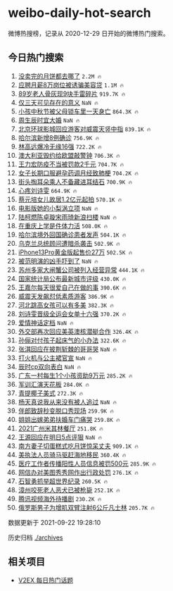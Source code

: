 # weibo-daily-hot-search

微博热搜榜，记录从 2020-12-29 日开始的微博热门搜索。

## 今日热门搜索

<!-- BEGIN -->

1. [没卖完的月饼都去哪了](https://s.weibo.com/weibo?q=%23%E6%B2%A1%E5%8D%96%E5%AE%8C%E7%9A%84%E6%9C%88%E9%A5%BC%E9%83%BD%E5%8E%BB%E5%93%AA%E4%BA%86%23&Refer=top) `2.2M 🔥`
1. [应聘月薪8万岗位被诱骗美容贷](https://s.weibo.com/weibo?q=%23%E5%BA%94%E8%81%98%E6%9C%88%E8%96%AA8%E4%B8%87%E5%B2%97%E4%BD%8D%E8%A2%AB%E8%AF%B1%E9%AA%97%E7%BE%8E%E5%AE%B9%E8%B4%B7%23&Refer=top) `1.1M 🔥`
1. [89岁老人骨灰现9块手雷碎片](https://s.weibo.com/weibo?q=%2389%E5%B2%81%E8%80%81%E4%BA%BA%E9%AA%A8%E7%81%B0%E7%8E%B09%E5%9D%97%E6%89%8B%E9%9B%B7%E7%A2%8E%E7%89%87%23&Refer=top) `919.7K 🔥`
1. [仅三天可见存在的意义](https://s.weibo.com/weibo?q=%23%E4%BB%85%E4%B8%89%E5%A4%A9%E5%8F%AF%E8%A7%81%E5%AD%98%E5%9C%A8%E7%9A%84%E6%84%8F%E4%B9%89%23&Refer=top) `NaN 🔥`
1. [小孩中秋节被父母锁车里一天身亡](https://s.weibo.com/weibo?q=%23%E5%B0%8F%E5%AD%A9%E4%B8%AD%E7%A7%8B%E8%8A%82%E8%A2%AB%E7%88%B6%E6%AF%8D%E9%94%81%E8%BD%A6%E9%87%8C%E4%B8%80%E5%A4%A9%E8%BA%AB%E4%BA%A1%23&Refer=top) `864.3K 🔥`
1. [周生辰时宜大婚](https://s.weibo.com/weibo?q=%23%E5%91%A8%E7%94%9F%E8%BE%B0%E6%97%B6%E5%AE%9C%E5%A4%A7%E5%A9%9A%23&Refer=top) `NaN 🔥`
1. [北京环球影城回应游客对威震天竖中指](https://s.weibo.com/weibo?q=%23%E5%8C%97%E4%BA%AC%E7%8E%AF%E7%90%83%E5%BD%B1%E5%9F%8E%E5%9B%9E%E5%BA%94%E6%B8%B8%E5%AE%A2%E5%AF%B9%E5%A8%81%E9%9C%87%E5%A4%A9%E7%AB%96%E4%B8%AD%E6%8C%87%23&Refer=top) `839.1K 🔥`
1. [哈尔滨新增8例确诊](https://s.weibo.com/weibo?q=%23%E5%93%88%E5%B0%94%E6%BB%A8%E6%96%B0%E5%A2%9E8%E4%BE%8B%E7%A1%AE%E8%AF%8A%23&Refer=top) `756.9K 🔥`
1. [林高远爆冷无缘16强](https://s.weibo.com/weibo?q=%23%E6%9E%97%E9%AB%98%E8%BF%9C%E7%88%86%E5%86%B7%E6%97%A0%E7%BC%9816%E5%BC%BA%23&Refer=top) `722.2K 🔥`
1. [澳大利亚毁约给欧盟敲警钟](https://s.weibo.com/weibo?q=%E6%BE%B3%E5%A4%A7%E5%88%A9%E4%BA%9A%E6%AF%81%E7%BA%A6%E7%BB%99%E6%AC%A7%E7%9B%9F%E6%95%B2%E8%AD%A6%E9%92%9F&Refer=top) `706.3K 🔥`
1. [王力宏防疫不当被罚款2千元](https://s.weibo.com/weibo?q=%E7%8E%8B%E5%8A%9B%E5%AE%8F%E9%98%B2%E7%96%AB%E4%B8%8D%E5%BD%93%E8%A2%AB%E7%BD%9A%E6%AC%BE2%E5%8D%83%E5%85%83&Refer=top) `704.7K 🔥`
1. [女子长期口服避孕药调月经致肺梗](https://s.weibo.com/weibo?q=%23%E5%A5%B3%E5%AD%90%E9%95%BF%E6%9C%9F%E5%8F%A3%E6%9C%8D%E9%81%BF%E5%AD%95%E8%8D%AF%E8%B0%83%E6%9C%88%E7%BB%8F%E8%87%B4%E8%82%BA%E6%A2%97%23&Refer=top) `704.2K 🔥`
1. [街头掏耳朵乘人不备藏进耳结石](https://s.weibo.com/weibo?q=%23%E8%A1%97%E5%A4%B4%E6%8E%8F%E8%80%B3%E6%9C%B5%E4%B9%98%E4%BA%BA%E4%B8%8D%E5%A4%87%E8%97%8F%E8%BF%9B%E8%80%B3%E7%BB%93%E7%9F%B3%23&Refer=top) `700.9K 🔥`
1. [心疼刘诗雯](https://s.weibo.com/weibo?q=%23%E5%BF%83%E7%96%BC%E5%88%98%E8%AF%97%E9%9B%AF%23&Refer=top) `664.9K 🔥`
1. [蔡元培女儿故居1.2亿元起拍](https://s.weibo.com/weibo?q=%23%E8%94%A1%E5%85%83%E5%9F%B9%E5%A5%B3%E5%84%BF%E6%95%85%E5%B1%851.2%E4%BA%BF%E5%85%83%E8%B5%B7%E6%8B%8D%23&Refer=top) `570.1K 🔥`
1. [电影版她的小梨涡立项](https://s.weibo.com/weibo?q=%23%E7%94%B5%E5%BD%B1%E7%89%88%E5%A5%B9%E7%9A%84%E5%B0%8F%E6%A2%A8%E6%B6%A1%E7%AB%8B%E9%A1%B9%23&Refer=top) `NaN 🔥`
1. [陆柯燃陈卓璇宋雨琦新浪扫楼](https://s.weibo.com/weibo?q=%23%E9%99%86%E6%9F%AF%E7%87%83%E9%99%88%E5%8D%93%E7%92%87%E5%AE%8B%E9%9B%A8%E7%90%A6%E6%96%B0%E6%B5%AA%E6%89%AB%E6%A5%BC%23&Refer=top) `NaN 🔥`
1. [在重庆上学是件体力活](https://s.weibo.com/weibo?q=%23%E5%9C%A8%E9%87%8D%E5%BA%86%E4%B8%8A%E5%AD%A6%E6%98%AF%E4%BB%B6%E4%BD%93%E5%8A%9B%E6%B4%BB%23&Refer=top) `508.0K 🔥`
1. [哈尔滨境外回国确诊患者发声](https://s.weibo.com/weibo?q=%23%E5%93%88%E5%B0%94%E6%BB%A8%E5%A2%83%E5%A4%96%E5%9B%9E%E5%9B%BD%E7%A1%AE%E8%AF%8A%E6%82%A3%E8%80%85%E5%8F%91%E5%A3%B0%23&Refer=top) `504.1K 🔥`
1. [乌克兰总统顾问遭暗杀袭击](https://s.weibo.com/weibo?q=%23%E4%B9%8C%E5%85%8B%E5%85%B0%E6%80%BB%E7%BB%9F%E9%A1%BE%E9%97%AE%E9%81%AD%E6%9A%97%E6%9D%80%E8%A2%AD%E5%87%BB%23&Refer=top) `502.9K 🔥`
1. [iPhone13Pro黄金版起售价27万](https://s.weibo.com/weibo?q=%23iPhone13Pro%E9%BB%84%E9%87%91%E7%89%88%E8%B5%B7%E5%94%AE%E4%BB%B727%E4%B8%87%23&Refer=top) `502.5K 🔥`
1. [被范明演的凶手吓到了](https://s.weibo.com/weibo?q=%23%E8%A2%AB%E8%8C%83%E6%98%8E%E6%BC%94%E7%9A%84%E5%87%B6%E6%89%8B%E5%90%93%E5%88%B0%E4%BA%86%23&Refer=top) `NaN 🔥`
1. [苏州多家大闸蟹公司被列入经营异常](https://s.weibo.com/weibo?q=%23%E8%8B%8F%E5%B7%9E%E5%A4%9A%E5%AE%B6%E5%A4%A7%E9%97%B8%E8%9F%B9%E5%85%AC%E5%8F%B8%E8%A2%AB%E5%88%97%E5%85%A5%E7%BB%8F%E8%90%A5%E5%BC%82%E5%B8%B8%23&Refer=top) `444.1K 🔥`
1. [国家统计局公布最新城市评级](https://s.weibo.com/weibo?q=%23%E5%9B%BD%E5%AE%B6%E7%BB%9F%E8%AE%A1%E5%B1%80%E5%85%AC%E5%B8%83%E6%9C%80%E6%96%B0%E5%9F%8E%E5%B8%82%E8%AF%84%E7%BA%A7%23&Refer=top) `430.0K 🔥`
1. [王嘉尔每天很爱自己在做的事](https://s.weibo.com/weibo?q=%23%E7%8E%8B%E5%98%89%E5%B0%94%E6%AF%8F%E5%A4%A9%E5%BE%88%E7%88%B1%E8%87%AA%E5%B7%B1%E5%9C%A8%E5%81%9A%E7%9A%84%E4%BA%8B%23&Refer=top) `390.6K 🔥`
1. [威震天发飙怼低素质游客](https://s.weibo.com/weibo?q=%23%E5%A8%81%E9%9C%87%E5%A4%A9%E5%8F%91%E9%A3%99%E6%80%BC%E4%BD%8E%E7%B4%A0%E8%B4%A8%E6%B8%B8%E5%AE%A2%23&Refer=top) `386.9K 🔥`
1. [河北跳高女孩可以有多美](https://s.weibo.com/weibo?q=%23%E6%B2%B3%E5%8C%97%E8%B7%B3%E9%AB%98%E5%A5%B3%E5%AD%A9%E5%8F%AF%E4%BB%A5%E6%9C%89%E5%A4%9A%E7%BE%8E%23&Refer=top) `382.3K 🔥`
1. [刘诗雯晋级全运会女单十六强](https://s.weibo.com/weibo?q=%23%E5%88%98%E8%AF%97%E9%9B%AF%E6%99%8B%E7%BA%A7%E5%85%A8%E8%BF%90%E4%BC%9A%E5%A5%B3%E5%8D%95%E5%8D%81%E5%85%AD%E5%BC%BA%23&Refer=top) `370.2K 🔥`
1. [爱情神话定档](https://s.weibo.com/weibo?q=%23%E7%88%B1%E6%83%85%E7%A5%9E%E8%AF%9D%E5%AE%9A%E6%A1%A3%23&Refer=top) `NaN 🔥`
1. [外交部再次回应美英澳核潜艇合作](https://s.weibo.com/weibo?q=%23%E5%A4%96%E4%BA%A4%E9%83%A8%E5%86%8D%E6%AC%A1%E5%9B%9E%E5%BA%94%E7%BE%8E%E8%8B%B1%E6%BE%B3%E6%A0%B8%E6%BD%9C%E8%89%87%E5%90%88%E4%BD%9C%23&Refer=top) `326.4K 🔥`
1. [孙俪对付孩子起床气的小办法](https://s.weibo.com/weibo?q=%23%E5%AD%99%E4%BF%AA%E5%AF%B9%E4%BB%98%E5%AD%A9%E5%AD%90%E8%B5%B7%E5%BA%8A%E6%B0%94%E7%9A%84%E5%B0%8F%E5%8A%9E%E6%B3%95%23&Refer=top) `322.6K 🔥`
1. [张淇回应在披荆斩棘的哥哥哭](https://s.weibo.com/weibo?q=%23%E5%BC%A0%E6%B7%87%E5%9B%9E%E5%BA%94%E5%9C%A8%E6%8A%AB%E8%8D%86%E6%96%A9%E6%A3%98%E7%9A%84%E5%93%A5%E5%93%A5%E5%93%AD%23&Refer=top) `NaN 🔥`
1. [打火机与公主裙官宣](https://s.weibo.com/weibo?q=%23%E6%89%93%E7%81%AB%E6%9C%BA%E4%B8%8E%E5%85%AC%E4%B8%BB%E8%A3%99%E5%AE%98%E5%AE%A3%23&Refer=top) `NaN 🔥`
1. [辰时cp双向表白](https://s.weibo.com/weibo?q=%23%E8%BE%B0%E6%97%B6cp%E5%8F%8C%E5%90%91%E8%A1%A8%E7%99%BD%23&Refer=top) `NaN 🔥`
1. [广东一村每生1个小孩资助9万元](https://s.weibo.com/weibo?q=%23%E5%B9%BF%E4%B8%9C%E4%B8%80%E6%9D%91%E6%AF%8F%E7%94%9F1%E4%B8%AA%E5%B0%8F%E5%AD%A9%E8%B5%84%E5%8A%A99%E4%B8%87%E5%85%83%23&Refer=top) `285.2K 🔥`
1. [军训汇演天花板](https://s.weibo.com/weibo?q=%23%E5%86%9B%E8%AE%AD%E6%B1%87%E6%BC%94%E5%A4%A9%E8%8A%B1%E6%9D%BF%23&Refer=top) `284.0K 🔥`
1. [青提椰子美式](https://s.weibo.com/weibo?q=%23%E9%9D%92%E6%8F%90%E6%A4%B0%E5%AD%90%E7%BE%8E%E5%BC%8F%23&Refer=top) `272.3K 🔥`
1. [杨天真说我从来没有被人追过](https://s.weibo.com/weibo?q=%23%E6%9D%A8%E5%A4%A9%E7%9C%9F%E8%AF%B4%E6%88%91%E4%BB%8E%E6%9D%A5%E6%B2%A1%E6%9C%89%E8%A2%AB%E4%BA%BA%E8%BF%BD%E8%BF%87%23&Refer=top) `NaN 🔥`
1. [伴郎致辞秒变脱口秀现场](https://s.weibo.com/weibo?q=%23%E4%BC%B4%E9%83%8E%E8%87%B4%E8%BE%9E%E7%A7%92%E5%8F%98%E8%84%B1%E5%8F%A3%E7%A7%80%E7%8E%B0%E5%9C%BA%23&Refer=top) `259.9K 🔥`
1. [姐姐出嫁弟弟扶婚车门痛哭](https://s.weibo.com/weibo?q=%23%E5%A7%90%E5%A7%90%E5%87%BA%E5%AB%81%E5%BC%9F%E5%BC%9F%E6%89%B6%E5%A9%9A%E8%BD%A6%E9%97%A8%E7%97%9B%E5%93%AD%23&Refer=top) `259.8K 🔥`
1. [2021广州米其林餐厅](https://s.weibo.com/weibo?q=%232021%E5%B9%BF%E5%B7%9E%E7%B1%B3%E5%85%B6%E6%9E%97%E9%A4%90%E5%8E%85%23&Refer=top) `251.8K 🔥`
1. [王源回应在明日5点评狠](https://s.weibo.com/weibo?q=%23%E7%8E%8B%E6%BA%90%E5%9B%9E%E5%BA%94%E5%9C%A8%E6%98%8E%E6%97%A55%E7%82%B9%E8%AF%84%E7%8B%A0%23&Refer=top) `NaN 🔥`
1. [南方妻子切蛋糕式吃月饼惊呆丈夫](https://s.weibo.com/weibo?q=%23%E5%8D%97%E6%96%B9%E5%A6%BB%E5%AD%90%E5%88%87%E8%9B%8B%E7%B3%95%E5%BC%8F%E5%90%83%E6%9C%88%E9%A5%BC%E6%83%8A%E5%91%86%E4%B8%88%E5%A4%AB%23&Refer=top) `909.1K 🔥`
1. [美执法人员骑马驱赶海地移民](https://s.weibo.com/weibo?q=%23%E7%BE%8E%E6%89%A7%E6%B3%95%E4%BA%BA%E5%91%98%E9%AA%91%E9%A9%AC%E9%A9%B1%E8%B5%B6%E6%B5%B7%E5%9C%B0%E7%A7%BB%E6%B0%91%23&Refer=top) `360.4K 🔥`
1. [医疗工作者传播阳性人员信息被罚500元](https://s.weibo.com/weibo?q=%23%E5%8C%BB%E7%96%97%E5%B7%A5%E4%BD%9C%E8%80%85%E4%BC%A0%E6%92%AD%E9%98%B3%E6%80%A7%E4%BA%BA%E5%91%98%E4%BF%A1%E6%81%AF%E8%A2%AB%E7%BD%9A500%E5%85%83%23&Refer=top) `285.9K 🔥`
1. [网信办对美图秀秀网作出行政处罚](https://s.weibo.com/weibo?q=%23%E7%BD%91%E4%BF%A1%E5%8A%9E%E5%AF%B9%E7%BE%8E%E5%9B%BE%E7%A7%80%E7%A7%80%E7%BD%91%E4%BD%9C%E5%87%BA%E8%A1%8C%E6%94%BF%E5%A4%84%E7%BD%9A%23&Refer=top) `276.1K 🔥`
1. [石智勇抓举超世界纪录](https://s.weibo.com/weibo?q=%23%E7%9F%B3%E6%99%BA%E5%8B%87%E6%8A%93%E4%B8%BE%E8%B6%85%E4%B8%96%E7%95%8C%E7%BA%AA%E5%BD%95%23&Refer=top) `260.5K 🔥`
1. [漳州咬死老人恶犬已被枪毙](https://s.weibo.com/weibo?q=%23%E6%BC%B3%E5%B7%9E%E5%92%AC%E6%AD%BB%E8%80%81%E4%BA%BA%E6%81%B6%E7%8A%AC%E5%B7%B2%E8%A2%AB%E6%9E%AA%E6%AF%99%23&Refer=top) `252.1K 🔥`
1. [腾讯视频海外待播剧](https://s.weibo.com/weibo?q=%23%E8%85%BE%E8%AE%AF%E8%A7%86%E9%A2%91%E6%B5%B7%E5%A4%96%E5%BE%85%E6%92%AD%E5%89%A7%23&Refer=top) `230.2K 🔥`
1. [俄罗斯男子为增肌双臂注射6公斤凡士林](https://s.weibo.com/weibo?q=%23%E4%BF%84%E7%BD%97%E6%96%AF%E7%94%B7%E5%AD%90%E4%B8%BA%E5%A2%9E%E8%82%8C%E5%8F%8C%E8%87%82%E6%B3%A8%E5%B0%846%E5%85%AC%E6%96%A4%E5%87%A1%E5%A3%AB%E6%9E%97%23&Refer=top) `205.7K 🔥`

数据更新于 2021-09-22 19:28:10

<!-- END -->

历史归档 [./archives](./archives)

## 相关项目

- [V2EX 每日热门话题](https://github.com/boojack/v2ex-daily-hot-topic)
